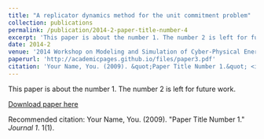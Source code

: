 ```yaml
---
title: "A replicator dynamics method for the unit commitment problem"
collection: publications
permalink: /publication/2014-2-paper-title-number-4
excerpt: 'This paper is about the number 1. The number 2 is left for future work.'
date: 2014-2
venue: '2014 Workshop on Modeling and Simulation of Cyber-Physical Energy Systems (MSCPES)'
paperurl: 'http://academicpages.github.io/files/paper3.pdf'
citation: 'Your Name, You. (2009). &quot;Paper Title Number 1.&quot; <i>Journal 1</i>. 1(1).'
---
```

This paper is about the number 1. The number 2 is left for future work.

[Download paper here](http://academicpages.github.io/files/paper3.pdf)

Recommended citation: Your Name, You. (2009). "Paper Title Number 1." <i>Journal 1</i>. 1(1).